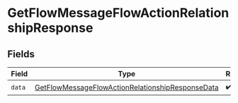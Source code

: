 # GetFlowMessageFlowActionRelationshipResponse


## Fields

| Field                                                                                                                           | Type                                                                                                                            | Required                                                                                                                        | Description                                                                                                                     |
| ------------------------------------------------------------------------------------------------------------------------------- | ------------------------------------------------------------------------------------------------------------------------------- | ------------------------------------------------------------------------------------------------------------------------------- | ------------------------------------------------------------------------------------------------------------------------------- |
| `data`                                                                                                                          | [GetFlowMessageFlowActionRelationshipResponseData](../../models/components/GetFlowMessageFlowActionRelationshipResponseData.md) | :heavy_check_mark:                                                                                                              | N/A                                                                                                                             |